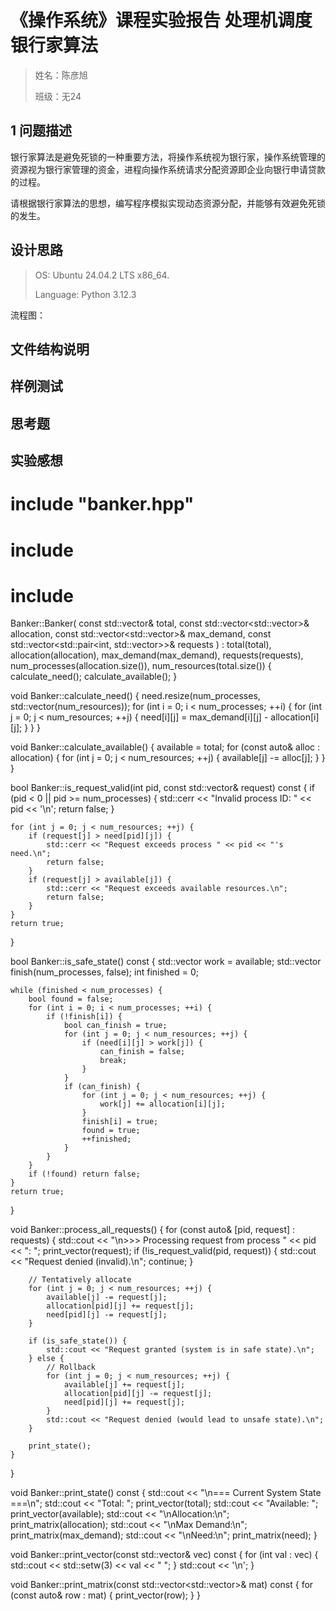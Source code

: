 # 《操作系统》课程实验报告 处理机调度 银行家算法

> 姓名：陈彦旭
>
> 班级：无24

## 1 问题描述

银行家算法是避免死锁的一种重要方法，将操作系统视为银行家，操作系统管理的资源视为银行家管理的资金，进程向操作系统请求分配资源即企业向银行申请贷款的过程。

请根据银行家算法的思想，编写程序模拟实现动态资源分配，并能够有效避免死锁的发生。

## 设计思路

> OS: Ubuntu 24.04.2 LTS x86_64.
>
> Language: Python 3.12.3

流程图：

## 文件结构说明

## 样例测试

## 思考题

## 实验感想

# include "banker.hpp"

# include <iostream>

# include <iomanip>

Banker::Banker(
    const std::vector<int>& total,
    const std::vector<std::vector<int>>& allocation,
    const std::vector<std::vector<int>>& max_demand,
    const std::vector<std::pair<int, std::vector<int>>>& requests
)
    : total(total),
      allocation(allocation),
      max_demand(max_demand),
      requests(requests),
      num_processes(allocation.size()),
      num_resources(total.size())
{
    calculate_need();
    calculate_available();
}

void Banker::calculate_need() {
    need.resize(num_processes, std::vector<int>(num_resources));
    for (int i = 0; i < num_processes; ++i) {
        for (int j = 0; j < num_resources; ++j) {
            need[i][j] = max_demand[i][j] - allocation[i][j];
        }
    }
}

void Banker::calculate_available() {
    available = total;
    for (const auto& alloc : allocation) {
        for (int j = 0; j < num_resources; ++j) {
            available[j] -= alloc[j];
        }
    }
}

bool Banker::is_request_valid(int pid, const std::vector<int>& request) const {
    if (pid < 0 || pid >= num_processes) {
        std::cerr << "Invalid process ID: " << pid << '\n';
        return false;
    }

    for (int j = 0; j < num_resources; ++j) {
        if (request[j] > need[pid][j]) {
            std::cerr << "Request exceeds process " << pid << "'s need.\n";
            return false;
        }
        if (request[j] > available[j]) {
            std::cerr << "Request exceeds available resources.\n";
            return false;
        }
    }
    return true;
}

bool Banker::is_safe_state() const {
    std::vector<int> work = available;
    std::vector<bool> finish(num_processes, false);
    int finished = 0;

    while (finished < num_processes) {
        bool found = false;
        for (int i = 0; i < num_processes; ++i) {
            if (!finish[i]) {
                bool can_finish = true;
                for (int j = 0; j < num_resources; ++j) {
                    if (need[i][j] > work[j]) {
                        can_finish = false;
                        break;
                    }
                }
                if (can_finish) {
                    for (int j = 0; j < num_resources; ++j) {
                        work[j] += allocation[i][j];
                    }
                    finish[i] = true;
                    found = true;
                    ++finished;
                }
            }
        }
        if (!found) return false;
    }
    return true;
}

void Banker::process_all_requests() {
    for (const auto& [pid, request] : requests) {
        std::cout << "\n>>> Processing request from process " << pid << ": ";
        print_vector(request);
        if (!is_request_valid(pid, request)) {
            std::cout << "Request denied (invalid).\n";
            continue;
        }

        // Tentatively allocate
        for (int j = 0; j < num_resources; ++j) {
            available[j] -= request[j];
            allocation[pid][j] += request[j];
            need[pid][j] -= request[j];
        }

        if (is_safe_state()) {
            std::cout << "Request granted (system is in safe state).\n";
        } else {
            // Rollback
            for (int j = 0; j < num_resources; ++j) {
                available[j] += request[j];
                allocation[pid][j] -= request[j];
                need[pid][j] += request[j];
            }
            std::cout << "Request denied (would lead to unsafe state).\n";
        }

        print_state();
    }
}

void Banker::print_state() const {
    std::cout << "\n=== Current System State ===\n";
    std::cout << "Total:       "; print_vector(total);
    std::cout << "Available:   "; print_vector(available);
    std::cout << "\nAllocation:\n"; print_matrix(allocation);
    std::cout << "\nMax Demand:\n"; print_matrix(max_demand);
    std::cout << "\nNeed:\n"; print_matrix(need);
}

void Banker::print_vector(const std::vector<int>& vec) const {
    for (int val : vec) {
        std::cout << std::setw(3) << val << " ";
    }
    std::cout << '\n';
}

void Banker::print_matrix(const std::vector<std::vector<int>>& mat) const {
    for (const auto& row : mat) {
        print_vector(row);
    }
}
